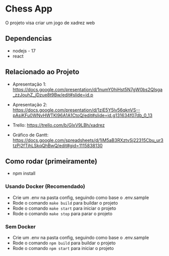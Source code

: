 # Chess App

O projeto visa criar um jogo de xadrez web

## Dependencias

- nodejs - 17
- react

## Relacionado ao Projeto

- Apresentação 1:
 https://docs.google.com/presentation/d/1numY0hiHst5N7gW0bs2QIsga_zzJouhZ_jDzue8t9Bw/edit#slide=id.p

- Apresentação 2:
 https://docs.google.com/presentation/d/1ziE5Y5lv56qknVS--pAsiKFu0WNvHWTKl96A1A1CtoQ/edit#slide=id.g131634f07db_0_13

- Trello: 
https://trello.com/b/GlxV9LBh/xadrez

- Gráfico de Gantt: 
https://docs.google.com/spreadsheets/d/1iM5aB3RXztvSj22315Cbu_ur3tzPj2fTjhLSkqQhBwQ/edit#gid=1115838130

## Como rodar (primeiramente)

 - npm install

### Usando Docker (Recomendado)

- Crie um .env na pasta config, seguindo como base o .env.sample
- Rode o comando `make build` para buildar o projeto
- Rode o comando `make start` para iniciar o projeto
- Rode o comando `make stop` para parar o projeto

### Sem Docker

- Crie um .env na pasta config, seguindo como base o .env.sample
- Rode o comando `npm build` para buildar o projeto
- Rode o comando `npm start` para iniciar o projeto
